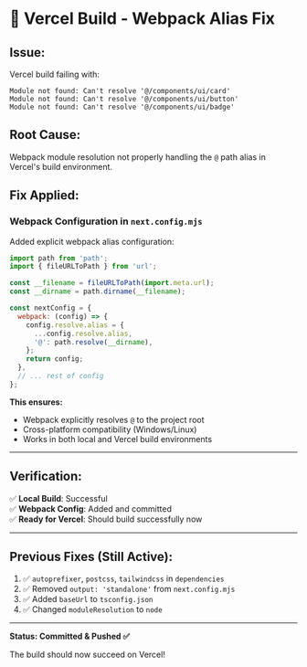 # 🔧 **Vercel Build - Webpack Alias Fix**

## **Issue:**
Vercel build failing with:
```
Module not found: Can't resolve '@/components/ui/card'
Module not found: Can't resolve '@/components/ui/button'
Module not found: Can't resolve '@/components/ui/badge'
```

## **Root Cause:**
Webpack module resolution not properly handling the `@` path alias in Vercel's build environment.

## **Fix Applied:**

### **Webpack Configuration in `next.config.mjs`**

Added explicit webpack alias configuration:

```javascript
import path from 'path';
import { fileURLToPath } from 'url';

const __filename = fileURLToPath(import.meta.url);
const __dirname = path.dirname(__filename);

const nextConfig = {
  webpack: (config) => {
    config.resolve.alias = {
      ...config.resolve.alias,
      '@': path.resolve(__dirname),
    };
    return config;
  },
  // ... rest of config
};
```

**This ensures:**
- Webpack explicitly resolves `@` to the project root
- Cross-platform compatibility (Windows/Linux)
- Works in both local and Vercel build environments

---

## **Verification:**
✅ **Local Build**: Successful  
✅ **Webpack Config**: Added and committed  
✅ **Ready for Vercel**: Should build successfully now  

---

## **Previous Fixes (Still Active):**
1. ✅ `autoprefixer`, `postcss`, `tailwindcss` in `dependencies`
2. ✅ Removed `output: 'standalone'` from `next.config.mjs`
3. ✅ Added `baseUrl` to `tsconfig.json`
4. ✅ Changed `moduleResolution` to `node`

---

**Status: Committed & Pushed ✅**

The build should now succeed on Vercel!

